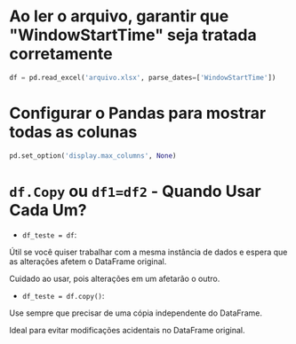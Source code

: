 # Ao ler o arquivo, garantir que "WindowStartTime" seja tratada corretamente

```python
df = pd.read_excel('arquivo.xlsx', parse_dates=['WindowStartTime'])
```

# Configurar o Pandas para mostrar todas as colunas
```python
pd.set_option('display.max_columns', None)
```


# `df.Copy` ou `df1=df2` - Quando Usar Cada Um?

- `df_teste = df`:

Útil se você quiser trabalhar com a mesma instância de dados e espera que as alterações afetem o DataFrame original.

Cuidado ao usar, pois alterações em um afetarão o outro.

- `df_teste = df.copy()`:

Use sempre que precisar de uma cópia independente do DataFrame.

Ideal para evitar modificações acidentais no DataFrame original.

